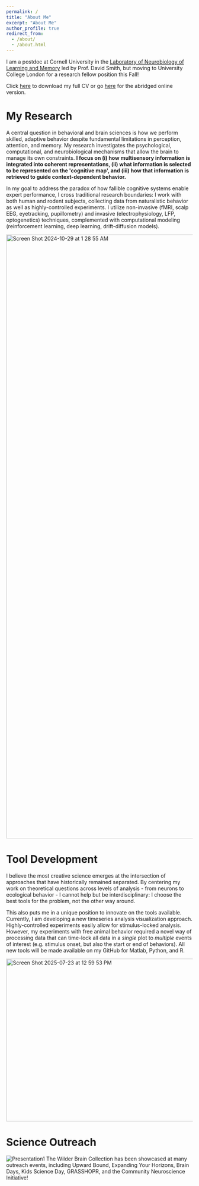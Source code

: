 ```yaml
---
permalink: /
title: "About Me"
excerpt: "About Me"
author_profile: true
redirect_from: 
  - /about/
  - /about.html
---
```


I am a postdoc at Cornell University in the [Laboratory of Neurobiology of Learning and Memory](https://blogs.cornell.edu/davidsmithlab/) led by Prof. David Smith, but moving to University College London for a research fellow position this Fall!

Click [here](https://github.com/user-attachments/files/21268710/CV_2025July15.pdf) to download my full CV or go [here](https://hamidturker.github.io/cv/) for the abridged online version.

My Research
============
A central question in behavioral and brain sciences is how we perform skilled, adaptive behavior despite fundamental limitations in perception, attention, and memory. My research investigates the psychological, computational, and neurobiological mechanisms that allow the brain to manage its own constraints. **I focus on (i) how multisensory information is integrated into coherent representations, (ii) what information is selected to be represented on the 'cognitive map', and (iii) how that information is retrieved to guide context-dependent behavior.** 

In my goal to address the paradox of how fallible cognitive systems enable expert performance, I cross traditional research boundaries: I work with both human and rodent subjects, collecting data from naturalistic behavior as well as highly-controlled experiments. I utilize non-invasive (fMRI, scalp EEG, eyetracking, pupillometry) and invasive (electrophysiology, LFP, optogenetics) techniques, complemented with computational modeling (reinforcement learning, deep learning, drift-diffusion models).

<img width="1626" alt="Screen Shot 2024-10-29 at 1 28 55 AM" src="https://github.com/user-attachments/assets/108d2a99-99af-48b9-9952-3f06a71b883a">


Tool Development
============
I believe the most creative science emerges at the intersection of approaches that have historically remained separated. By centering my work on theoretical questions across levels of analysis - from neurons to ecological behavior - I cannot help but be interdisciplinary: I choose the best tools for the problem, not the other way around.

This also puts me in a unique position to innovate on the tools available. Currently, I am developing a new timeseries analysis visualization approach. Highly-controlled experiments easily allow for stimulus-locked analysis. However, my experiments with free animal behavior required a novel way of processing data that can time-lock all data in a _single_ plot to _multiple_ events of interest (e.g. stimulus onset, but also the start or end of behaviors). All new tools will be made available on my GitHub for Matlab, Python, and R.

<img width="763" height="438" alt="Screen Shot 2025-07-23 at 12 59 53 PM" src="https://github.com/user-attachments/assets/c6c7a581-1768-46f1-b3c5-1508bc8e98bd" />


Science Outreach
============
![Presentation1](https://github.com/user-attachments/assets/6be77b35-d16b-4806-9044-f50b25ee4113)
The Wilder Brain Collection has been showcased at many outreach events, including Upward Bound, Expanding Your Horizons, Brain Days, Kids Science Day, GRASSHOPR, and the Community Neuroscience Initiative!











